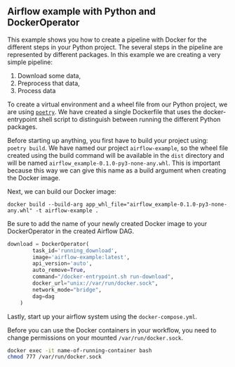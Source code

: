 ## Airflow example with Python and DockerOperator
This example shows you how to create a pipeline with Docker for  the different steps in your Python project.
The several steps in the pipeline are represented by different packages. 
In this example we are creating a very simple pipeline:
1. Download some data,
2. Preprocess that data,
3. Process data

To create a virtual environment and a wheel file from our Python project, we are using [`poetry`](https://python-poetry.org/docs/).
We have created a single Dockerfile that uses the docker-entrypoint shell script to distinguish between running the different Python packages.


Before starting up anything, you first have to build your project using: `poetry build`.
We have named our project `airflow-example`, so the wheel file created using the build command will be available in the `dist` directory and will be named `airflow_example-0.1.0-py3-none-any.whl`.
This is important because this way we can give this name as a build argument when creating the Docker image.

Next, we can build our Docker image:

`docker build --build-arg app_whl_file="airflow_example-0.1.0-py3-none-any.whl" -t airflow-example .`

Be sure to add the name of your newly created Docker image to your DockerOperator in the created Airflow DAG.

```python
download = DockerOperator(
        task_id='running_download',
        image='airflow-example:latest',
        api_version='auto',
        auto_remove=True,
        command="/docker-entrypoint.sh run-download",
        docker_url="unix://var/run/docker.sock",
        network_mode="bridge",
        dag=dag
    )
```

Lastly, start up your airflow system using the `docker-compose.yml`.

Before you can use the Docker containers in your workflow, you need to change permissions on your mounted `/var/run/docker.sock`.

```bash
docker exec -it name-of-running-container bash
chmod 777 /var/run/docker.sock
```